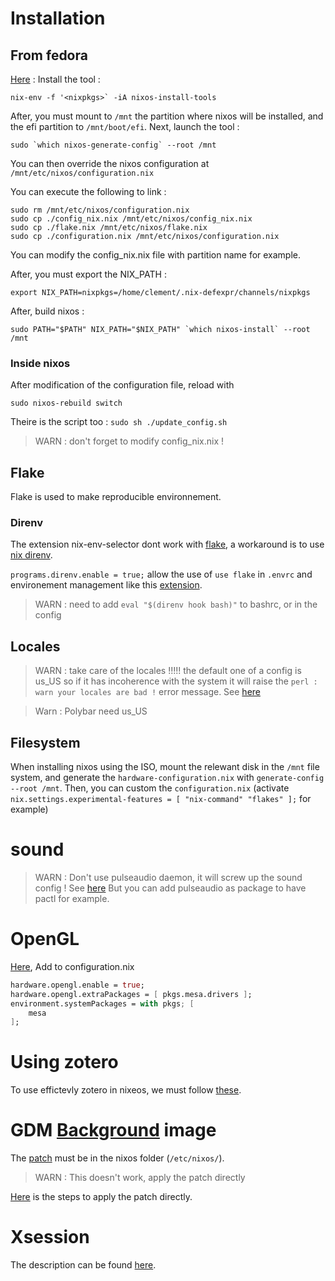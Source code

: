 # Installation

## From fedora

[Here](https://nixos.org/manual/nixos/stable/#sec-installing-from-other-distro) :
Install the tool :

```shell
nix-env -f '<nixpkgs>` -iA nixos-install-tools
```

After, you must mount to `/mnt` the partition where nixos will be installed, and the efi partition to `/mnt/boot/efi`. Next, launch the tool :

```shell
sudo `which nixos-generate-config` --root /mnt
```

You can then override the nixos configuration at `/mnt/etc/nixos/configuration.nix`

You can execute the following to link :

```shell
sudo rm /mnt/etc/nixos/configuration.nix
sudo cp ./config_nix.nix /mnt/etc/nixos/config_nix.nix
sudo cp ./flake.nix /mnt/etc/nixos/flake.nix
sudo cp ./configuration.nix /mnt/etc/nixos/configuration.nix
```

You can modify the config_nix.nix file with partition name for example.

After, you must export the NIX_PATH :

```shelll
export NIX_PATH=nixpkgs=/home/clement/.nix-defexpr/channels/nixpkgs
```

After, build nixos :

```shell
sudo PATH="$PATH" NIX_PATH="$NIX_PATH" `which nixos-install` --root /mnt
```

### Inside nixos

After modification of the configuration file, reload with

```shell
sudo nixos-rebuild switch
```

Theire is the script too : `sudo sh ./update_config.sh`

> WARN : don't forget to modify config_nix.nix !

## Flake

Flake is used to make reproducible environnement.

### Direnv

The extension nix-env-selector dont work with [flake](https://github.com/arrterian/nix-env-selector/issues/53), a workaround is to use [nix direnv](https://github.com/nix-community/nix-direnv).

`programs.direnv.enable = true;` allow the use of `use flake` in `.envrc` and environement management like this [extension](https://marketplace.visualstudio.com/items?itemName=mkhl.direnv).

> WARN : need to add `eval "$(direnv hook bash)"` to bashrc, or in the config

## Locales

> WARN : take care of the locales !!!!! the default one of a config is us_US so if it has incoherence with the system it will raise the `perl : warn your locales are bad !` error message. See [here](https://nixos.org/manual/nixos/stable/options#opt-i18n.defaultLocale)

> Warn : Polybar need us_US

## Filesystem

When installing nixos using the ISO, mount the relewant disk in the `/mnt` file system, and generate the `hardware-configuration.nix` with `generate-config --root /mnt`. Then, you can custom the `configuration.nix` (activate `nix.settings.experimental-features = [ "nix-command" "flakes" ];` for example) 

# sound
> WARN : Don't use pulseaudio daemon, it will screw up the sound config ! See [here](https://discourse.nixos.org/t/cant-get-alsa-nixos-working/644/2) But you can add pulseaudio as package to have pactl for example.

# OpenGL

[Here](https://nixos.wiki/wiki/OpenGL), Add to configuration.nix

```nix
hardware.opengl.enable = true;
hardware.opengl.extraPackages = [ pkgs.mesa.drivers ];
environment.systemPackages = with pkgs; [
    mesa
];
```

# Using zotero

To use effictevly zotero in nixeos, we must follow [these](https://nixos.wiki/wiki/Zotero).

# GDM [Background](https://discourse.nixos.org/t/gdm-background-image-and-theme/12632/4) image

The [patch](https://gitlab.gnome.org/GNOME/gnome-shell/-/issues/3877) must be in the nixos folder (`/etc/nixos/`).

> WARN : This doesn't work, apply the patch directly

[Here](https://discourse.nixos.org/t/unable-to-change-background-in-gdm/33563/4) is the steps to apply the patch directly.


# Xsession

The description can be found [here](https://gist.github.com/bennofs/bb41b17deeeb49e345904f2339222625).